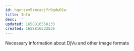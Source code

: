 ```yaml
---
id: hqxrsev5smcacjfr9qdw01w
title: Info
desc: ''
updated: 1658816558133
created: 1658816532536
---
```


Necessary information about DjVu and other image formats

